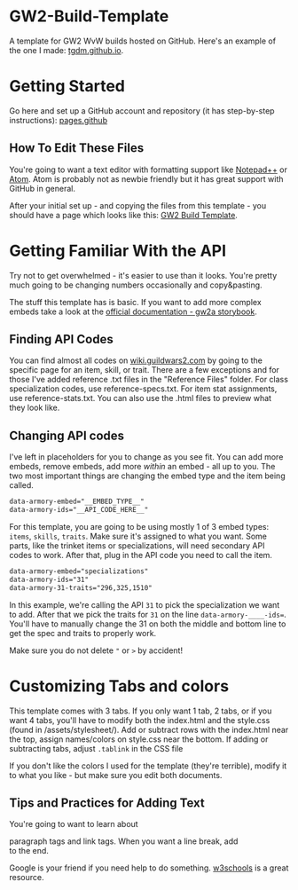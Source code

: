 # GW2-Build-Template
A template for GW2 WvW builds hosted on GitHub. Here's an example of the one I made: [tgdm.github.io](https://tgdm.github.io/).

# Getting Started
Go here and set up a GitHub account and repository (it has step-by-step instructions): [pages.github](https://pages.github.com/)

## How To Edit These Files
You're going to want a text editor with formatting support like [Notepad++](https://notepad-plus-plus.org/) or [Atom](https://atom.io/). Atom is probably not as newbie friendly but it has great support with GitHub in general.

After your initial set up - and copying the files from this template - you should have a page which looks like this: [GW2 Build Template](https://tgdm.github.io/GW2-Build-Template/).

# Getting Familiar With the API
Try not to get overwhelmed - it's easier to use than it looks. You're pretty much going to be changing numbers occasionally and copy&pasting.

The stuff this template has is basic. If you want to add more complex embeds take a look at the [official documentation - gw2a storybook](https://madou.github.io/armory-embeds/).

## Finding API Codes
You can find almost all codes on [wiki.guildwars2.com](https://wiki.guildwars2.com/) by going to the specific page for an item, skill, or trait. There are a few exceptions and for those I've added reference .txt files in the "Reference Files" folder. For class specialization codes, use reference-specs.txt. For item stat assignments, use reference-stats.txt. You can also use the .html files to preview what they look like.

## Changing API codes
I've left in placeholders for you to change as you see fit. You can add more embeds, remove embeds, add more *within* an embed - all up to you. The two most important things are changing the embed type and the item being called.

```html
data-armory-embed="__EMBED_TYPE__"
data-armory-ids="__API_CODE_HERE__"
```

For this template, you are going to be using mostly 1 of 3 embed types: `items`, `skills`, `traits`. Make sure it's assigned to what you want. Some parts, like the trinket items or specializations, will need secondary API codes to work. After that, plug in the API code you need to call the item.

```html
data-armory-embed="specializations"
data-armory-ids="31"
data-armory-31-traits="296,325,1510"
```

In this example, we're calling the API `31` to pick the specialization we want to add. After that we pick the traits for `31` on the line `data-armory-____-ids=`. You'll have to manually change the 31 on both the middle and bottom line to get the spec and traits to properly work.

Make sure you do not delete `"` or `>` by accident!

# Customizing Tabs and colors
This template comes with 3 tabs. If you only want 1 tab, 2 tabs, or if you want 4 tabs, you'll have to modify both the index.html and the style.css (found in /assets/stylesheet/). Add or subtract rows with the index.html near the top, assign names/colors on style.css near the bottom. If adding or subtracting tabs, adjust `.tablink` in the CSS file

If you don't like the colors I used for the template (they're terrible), modify it to what you like - but make sure you edit both documents.

## Tips and Practices for Adding Text
You're going to want to learn about <p> paragraph tags and <a> link tags. When you want a line break, add <br> to the end.

Google is your friend if you need help to do something. [w3schools](https://www.w3schools.com/) is a great resource.
